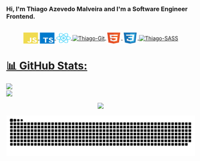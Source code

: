 ### Hi, I'm Thiago Azevedo Malveira and I'm a Software Engineer Frontend.

<div align="center">
  <a href="https://github.com/ThiagoMalveira">
</div>

 <div align="center"><br>
  <img align="center" alt="Thiago-Js" height="30" width="40" src="https://raw.githubusercontent.com/devicons/devicon/master/icons/javascript/javascript-plain.svg">
  <img align="center" alt="Thiago-Ts" height="30" width="40" src="https://raw.githubusercontent.com/devicons/devicon/master/icons/typescript/typescript-plain.svg">
  <img align="center" alt="Thiago-React" height="30" width="40" src="https://raw.githubusercontent.com/devicons/devicon/master/icons/react/react-original.svg">
   <img align="center" alt="Thiago-Git" height="30" width="40" src="https://raw.githubusercontent.com/jmnote/z-icons/master/svg/git.svg">
  <img align="center" alt="Thiago-HTML" height="30" width="40" src="https://raw.githubusercontent.com/devicons/devicon/master/icons/html5/html5-original.svg">
  <img align="center" alt="Thiago-CSS" height="30" width="40" src="https://raw.githubusercontent.com/devicons/devicon/master/icons/css3/css3-original.svg">
  <img align="center" alt="Thiago-SASS" height="30" width="40" src="https://cdn.jsdelivr.net/gh/devicons/devicon/icons/sass/sass-original.svg">
</div>
  
#

# 📊 GitHub Stats:
![](https://github-readme-stats.vercel.app/api?username=thiagomalveira&theme=blue-green&hide_border=false&include_all_commits=false&count_private=false)<br/>
![](https://github-readme-stats.vercel.app/api/top-langs/?username=thiagomalveira&theme=blue-green&hide_border=false&include_all_commits=false&count_private=false&layout=compact)


  
 <div align="center">
  <a href="https://www.linkedin.com/in/thiagomalveira/" target="_blank"><img src="https://img.shields.io/badge/-LinkedIn-%230077B5?style=for-the-badge&logo=linkedin&logoColor=white" target="_blank"></a> 
</div>

![Snake animation](https://github.com/thiagomalveira/thiagomalveira/blob/output/github-contribution-grid-snake.svg)

